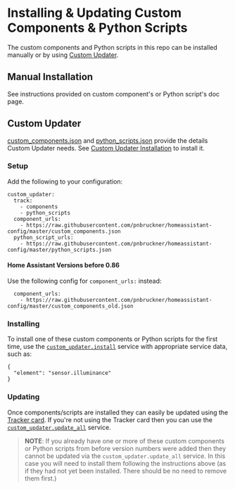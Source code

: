 # Installing & Updating Custom Components & Python Scripts
The custom components and Python scripts in this repo can be installed manually or by using [Custom Updater](https://github.com/custom-components/custom_updater).
## Manual Installation
See instructions provided on custom component's or Python script's doc page.
## Custom Updater
[custom_components.json](../custom_components.json) and [python_scripts.json](../python_scripts.json) provide the details Custom Updater needs. See [Custom Updater Installation](https://github.com/custom-components/custom_updater/wiki/Installation) to install it.
### Setup
Add the following to your configuration:
```
custom_updater:
  track:
    - components
    - python_scripts
  component_urls:
    - https://raw.githubusercontent.com/pnbruckner/homeassistant-config/master/custom_components.json
  python_script_urls:
    - https://raw.githubusercontent.com/pnbruckner/homeassistant-config/master/python_scripts.json
```
#### Home Assistant Versions before 0.86
Use the following config for `component_urls:` instead:
```
  component_urls:
    - https://raw.githubusercontent.com/pnbruckner/homeassistant-config/master/custom_components_old.json
```
### Installing
To install one of these custom components or Python scripts for the first time, use the [`custom_updater.install`](https://github.com/custom-components/custom_updater/wiki/Services#install-element-cardcomponentpython_script) service with appropriate service data, such as:
```
{
  "element": "sensor.illuminance"
}
```
### Updating
Once components/scripts are installed they can easily be updated using the [Tracker card](https://github.com/custom-cards/tracker-card). If you're not using the Tracker card then you can use the [`custom_updater.update_all`](https://github.com/custom-components/custom_updater/wiki/Services#update-all) service.

> __NOTE__: If you already have one or more of these custom components or Python scripts from before version numbers were added then they cannot be updated via the `custom_updater.update_all` service. In this case you will need to install them following the instructions above (as if they had not yet been installed. There should be no need to remove them first.)
